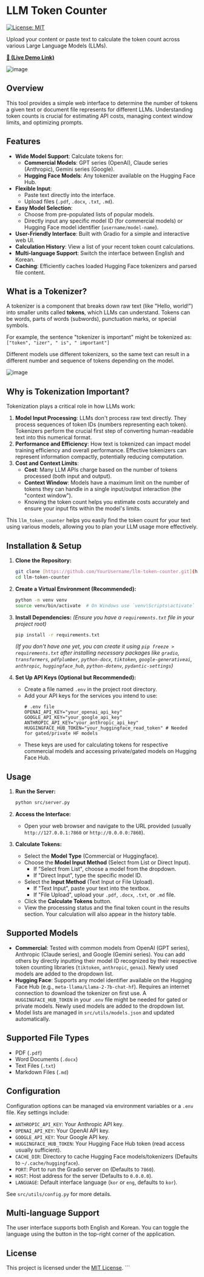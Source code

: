 # LLM Token Counter

[![License: MIT](https://img.shields.io/badge/License-MIT-yellow.svg)](https://opensource.org/licenses/MIT) 


Upload your content or paste text to calculate the token count across various Large Language Models (LLMs).

**[🚀 (Live Demo Link)](http://notolab.64bit.kr/tokenizer/)**

![image](https://github.com/user-attachments/assets/587968fc-612b-4268-9683-d2c16889f42b)




## Overview

This tool provides a simple web interface to determine the number of tokens a given text or document file represents for different LLMs. Understanding token counts is crucial for estimating API costs, managing context window limits, and optimizing prompts.

## Features

* **Wide Model Support**: Calculate tokens for:
    * **Commercial Models**: GPT series (OpenAI), Claude series (Anthropic), Gemini series (Google).
    * **Hugging Face Models**: Any tokenizer available on the Hugging Face Hub.
* **Flexible Input**:
    * Paste text directly into the interface.
    * Upload files (`.pdf`, `.docx`, `.txt`, `.md`).
* **Easy Model Selection**:
    * Choose from pre-populated lists of popular models.
    * Directly input any specific model ID (for commercial models) or Hugging Face model identifier (`username/model-name`).
* **User-Friendly Interface**: Built with Gradio for a simple and interactive web UI.
* **Calculation History**: View a list of your recent token count calculations.
* **Multi-language Support**: Switch the interface between English and Korean.
* **Caching**: Efficiently caches loaded Hugging Face tokenizers and parsed file content.

## What is a Tokenizer?

A tokenizer is a component that breaks down raw text (like "Hello, world!") into smaller units called **tokens**, which LLMs can understand. Tokens can be words, parts of words (subwords), punctuation marks, or special symbols.

For example, the sentence "tokenizer is important" might be tokenized as:
`["token", "izer", " is", " important"]`

Different models use different tokenizers, so the same text can result in a different number and sequence of tokens depending on the model.

![image](https://github.com/user-attachments/assets/21cc8ace-2ccd-4109-afbe-e954c82eaaf9)

## Why is Tokenization Important?

Tokenization plays a critical role in how LLMs work:

1.  **Model Input Processing**: LLMs don't process raw text directly. They process sequences of token IDs (numbers representing each token). Tokenizers perform the crucial first step of converting human-readable text into this numerical format.
2.  **Performance and Efficiency**: How text is tokenized can impact model training efficiency and overall performance. Effective tokenizers can represent information compactly, potentially reducing computation.
3.  **Cost and Context Limits**:
    * **Cost**: Many LLM APIs charge based on the number of tokens processed (both input and output).
    * **Context Window**: Models have a maximum limit on the number of tokens they can handle in a single input/output interaction (the "context window").
    * Knowing the token count helps you estimate costs accurately and ensure your input fits within the model's limits.

This `llm_token_counter` helps you easily find the token count for your text using various models, allowing you to plan your LLM usage more effectively.

## Installation & Setup

1.  **Clone the Repository:**
    ```bash
    git clone [https://github.com/YourUsername/llm-token-counter.git](https://github.com/YourUsername/llm-token-counter.git) # Replace YourUsername
    cd llm-token-counter
    ```

2.  **Create a Virtual Environment (Recommended):**
    ```bash
    python -m venv venv
    source venv/bin/activate  # On Windows use `venv\Scripts\activate`
    ```

3.  **Install Dependencies:**
    *(Ensure you have a `requirements.txt` file in your project root)*
    ```bash
    pip install -r requirements.txt
    ```
    *(If you don't have one yet, you can create it using `pip freeze > requirements.txt` after installing necessary packages like `gradio`, `transformers`, `pdfplumber`, `python-docx`, `tiktoken`, `google-generativeai`, `anthropic`, `huggingface_hub`, `python-dotenv`, `pydantic-settings`)*

4.  **Set Up API Keys (Optional but Recommended):**
    * Create a file named `.env` in the project root directory.
    * Add your API keys for the services you intend to use:
        ```dotenv
        # .env file
        OPENAI_API_KEY="your_openai_api_key"
        GOOGLE_API_KEY="your_google_api_key"
        ANTHROPIC_API_KEY="your_anthropic_api_key"
        HUGGINGFACE_HUB_TOKEN="your_huggingface_read_token" # Needed for gated/private HF models
        ```
    * These keys are used for calculating tokens for respective commercial models and accessing private/gated models on Hugging Face Hub.

## Usage

1.  **Run the Server:**
    ```bash
    python src/server.py
    ```

2.  **Access the Interface:**
    * Open your web browser and navigate to the URL provided (usually `http://127.0.0.1:7860` or `http://0.0.0.0:7860`).

3.  **Calculate Tokens:**
    * Select the **Model Type** (Commercial or Huggingface).
    * Choose the **Model Input Method** (Select from List or Direct Input).
        * If "Select from List", choose a model from the dropdown.
        * If "Direct Input", type the specific model ID.
    * Select the **Input Method** (Text Input or File Upload).
        * If "Text Input", paste your text into the textbox.
        * If "File Upload", upload your `.pdf`, `.docx`, `.txt`, or `.md` file.
    * Click the **Calculate Tokens** button.
    * View the processing status and the final token count in the results section. Your calculation will also appear in the history table.

## Supported Models

* **Commercial**: Tested with common models from OpenAI (GPT series), Anthropic (Claude series), and Google (Gemini series). You can add others by directly inputting their model ID recognized by their respective token counting libraries (`tiktoken`, `anthropic`, `genai`). Newly used models are added to the dropdown list.
* **Hugging Face**: Supports any model identifier available on the Hugging Face Hub (e.g., `meta-llama/Llama-2-7b-chat-hf`). Requires an internet connection to download the tokenizer on first use. A `HUGGINGFACE_HUB_TOKEN` in your `.env` file might be needed for gated or private models. Newly used models are added to the dropdown list.
* Model lists are managed in `src/utils/models.json` and updated automatically.

## Supported File Types

* PDF (`.pdf`)
* Word Documents (`.docx`)
* Text Files (`.txt`)
* Markdown Files (`.md`)

## Configuration

Configuration options can be managed via environment variables or a `.env` file. Key settings include:

* `ANTHROPIC_API_KEY`: Your Anthropic API key.
* `OPENAI_API_KEY`: Your OpenAI API key.
* `GOOGLE_API_KEY`: Your Google API key.
* `HUGGINGFACE_HUB_TOKEN`: Your Hugging Face Hub token (read access usually sufficient).
* `CACHE_DIR`: Directory to cache Hugging Face models/tokenizers (Defaults to `~/.cache/huggingface`).
* `PORT`: Port to run the Gradio server on (Defaults to `7860`).
* `HOST`: Host address for the server (Defaults to `0.0.0.0`).
* `LANGUAGE`: Default interface language (`kor` or `eng`, defaults to `kor`).

See `src/utils/config.py` for more details.

## Multi-language Support

The user interface supports both English and Korean. You can toggle the language using the button in the top-right corner of the application.

## License

This project is licensed under the [MIT License](LICENSE). ```
